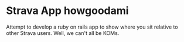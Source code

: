 # Strava App howgoodami

Attempt to develop a ruby on rails app to show where you sit relative to other Strava users. Well, we can't all be KOMs.